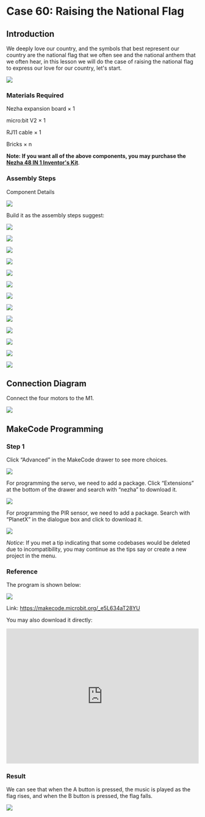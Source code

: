 # Case 60: Raising the National Flag

## Introduction

We deeply love our country, and the symbols that best represent our country are the national flag that we often see and the national anthem that we often hear, in this lesson we will do the case of raising the national flag to express our love for our country, let's start.

![](./images/60_1.jpg)

### Materials Required

Nezha expansion board × 1

micro:bit V2 × 1

RJ11 cable × 1

Bricks × n

**Note: If you want all of the above components, you may purchase the [Nezha 48 IN 1 Inventor's Kit](https://www.elecfreaks.com/nezha-inventor-s-kit-for-micro-bit-without-micro-bit-board.html)**.



### Assembly Steps

Component Details

![](./images/60_2.jpg)

Build it as the assembly steps suggest:

![](./images/60_3.jpg)

![](./images/60_4.jpg)

![](./images/60_5.jpg)

![](./images/60_6.jpg)

![](./images/60_7.jpg)

![](./images/60_8.jpg)

![](./images/60_9.jpg)

![](./images/60_10.jpg)

![](./images/60_11.jpg)

![](./images/60_12.jpg)

![](./images/60_13.jpg)

![](./images/60_14.jpg)

![](./images/60_15.jpg)

## Connection Diagram

Connect the four motors to the M1.

![](./images/60_16.jpg)


##  MakeCode Programming

### Step 1

Click “Advanced” in the MakeCode drawer to see more choices.



![](./images/49_10.png)



For programming the servo, we need to add a package. Click “Extensions” at the bottom of the drawer and search with “nezha” to download it.



![](./images/49_11.png)



For programming the PIR sensor, we need to add a package. Search with “PlanetX” in the dialogue box and click to download it.

![](./images/49_12.png)



*Notice*: If you met a tip indicating that some codebases would be deleted due to incompatibility, you may continue as the tips say or create a new project in the menu.

### Reference

The program is shown below:

![](./images/60_17.jpg)

Link: https://makecode.microbit.org/_e5L634aT28YU

You may also download it directly:

<div style="position:relative;height:0;padding-bottom:70%;overflow:hidden;"><iframe style="position:absolute;top:0;left:0;width:100%;height:100%;" src="https://makecode.microbit.org/#pub:_e5L634aT28YU" frameborder="0" sandbox="allow-popups allow-forms allow-scripts allow-same-origin"></iframe></div>

### Result

We can see that when the A button is pressed, the music is played as the flag rises, and when the B button is pressed, the flag falls.

![](./images/60_18.gif)
